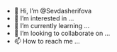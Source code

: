 - 👋 Hi, I’m @Sevdasherifova
- 👀 I’m interested in ...
- 🌱 I’m currently learning ...
- 💞️ I’m looking to collaborate on ...
- 📫 How to reach me ...

<!---
Sevdasherifova/Sevdasherifova is a ✨ special ✨ repository because its `README.md` (this file) appears on your GitHub profile.
You can click the Preview link to take a look at your changes.
--->
